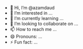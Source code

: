 - 👋 Hi, I’m @azamdaud
- 👀 I’m interested in ...
- 🌱 I’m currently learning ...
- 💞️ I’m looking to collaborate on ...
- 📫 How to reach me ...
- 😄 Pronouns: ...
- ⚡ Fun fact: ...

<!---
azamdaud/azamdaud is a ✨ special ✨ repository because its `README.md` (this file) appears on your GitHub profile.
You can click the Preview link to take a look at your changes.
--->
